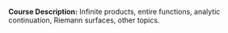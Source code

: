 **Course Description:** Infinite products, entire functions, analytic continuation, Riemann surfaces, other topics.